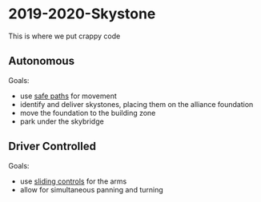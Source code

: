 # 2019-2020-Skystone
This is where we put crappy code

## Autonomous
Goals:
- use [safe paths](https://www.reddit.com/r/FTC/comments/d1m6bs/safe_autonomous_paths_for_skystone/) for movement
- identify and deliver skystones, placing them on the alliance foundation
- move the foundation to the building zone
- park under the skybridge

## Driver Controlled
Goals:
- use [sliding controls](https://www.youtube.com/watch?v=dQw4w9WgXcQ) for the arms
- allow for simultaneous panning and turning
